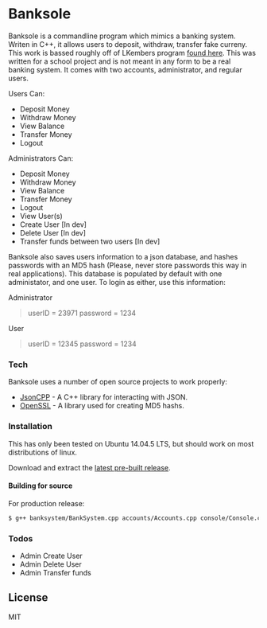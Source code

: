 # Banksole

Banksole is a commandline program which mimics a banking system. Writen in C++, it allows users to deposit, withdraw, transfer fake curreny. This work is bassed roughly off of LKembers program [found here](https://github.com/Lkember/BankSystem). This was written for a school project and is not meant in any form to be a real banking system. It comes with two accounts, administrator, and regular users. 

Users Can:
  - Deposit Money
  - Withdraw Money
  - View Balance
  - Transfer Money
  - Logout

Administrators Can:
  - Deposit Money
  - Withdraw Money
  - View Balance
  - Transfer Money
  - Logout
  - View User(s)
  - Create User [In dev]
  - Delete User [In dev]
  - Transfer funds between two users [In dev]

Banksole also saves users information to a json database, and hashes passwords with an MD5 hash (Please, never store passwords this way in real applications). This database is populated by default with one administator, and one user. To login as either, use this information: 

Administrator
> userID = 23971 
> password = 1234

User
> userID = 12345 
> password = 1234

### Tech

Banksole uses a number of open source projects to work properly:

* [JsonCPP] - A C++ library for interacting with JSON.
* [OpenSSL] - A library used for creating MD5 hashs.

### Installation

This has only been tested on Ubuntu 14.04.5 LTS, but should work on most distributions of linux.

Download and extract the [latest pre-built release](https://github.com/JamesRyanVan).


#### Building for source
For production release:
```sh
$ g++ banksystem/BankSystem.cpp accounts/Accounts.cpp console/Console.cpp json.cpp main.cpp -o Banksole -Wall -std=c++11 -lcrypto -lssl
```

### Todos

 - Admin Create User
 - Admin Delete User
 - Admin Transfer funds

License
----

MIT

   [JsonCPP]: <https://github.com/open-source-parsers/jsoncpp>
   [OpenSSL]: <https://github.com/openssl/openssl>
